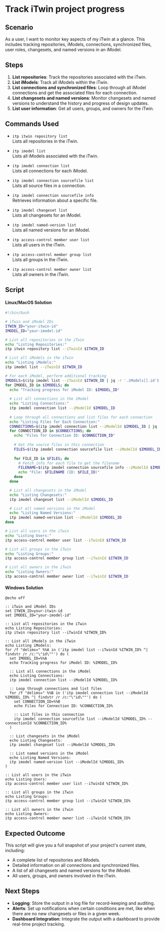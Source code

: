 # Track iTwin project progress

## Scenario

As a user, I want to monitor key aspects of my iTwin at a glance. This includes tracking repositories, iModels, connections, synchronized files, user roles, changesets, and named versions in an iModel.

## Steps

1. **List repositories**: Track the repositories associated with the iTwin.
2. **List iModels**: Track all iModels within the iTwin.
3. **List connections and synchronized files**: Loop through all iModel connections and get the associated files for each connection.
4. **List changesets and named versions**: Monitor changesets and named versions to understand the history and progress of design updates.
5. **List user information**: Get all users, groups, and owners for the iTwin.

## Commands Used

- `itp itwin repository list`  
  Lists all repositories in the iTwin.

- `itp imodel list`  
  Lists all iModels associated with the iTwin.

- `itp imodel connection list`  
  Lists all connections for each iModel.

- `itp imodel connection sourcefile list`  
  Lists all source files in a connection.

- `itp imodel connection sourcefile info`  
  Retrieves information about a specific file.

- `itp imodel changeset list`  
  Lists all changesets for an iModel.

- `itp imodel named-version list`  
  Lists all named versions for an iModel.

- `itp access-control member user list`  
  Lists all users in the iTwin.

- `itp access-control member group list`  
  Lists all groups in the iTwin.

- `itp access-control member owner list`  
  Lists all owners in the iTwin.

## Script

#### Linux/MacOS Solution

```bash
#!/bin/bash

# iTwin and iModel IDs
ITWIN_ID="your-itwin-id"
IMODEL_ID="your-imodel-id"

# List all repositories in the iTwin
echo "Listing Repositories:"
itp itwin repository list --iTwinId $ITWIN_ID

# List all iModels in the iTwin
echo "Listing iModels:"
itp imodel list --iTwinId $ITWIN_ID

# For each iModel, perform additional tracking
IMODELS=$(itp imodel list --iTwinId $ITWIN_ID | jq -r '.iModels[].id')
for IMODEL_ID in $IMODELS; do
  echo "Tracking progress for iModel ID: $IMODEL_ID"
  
  # List all connections in the iModel
  echo "Listing Connections:"
  itp imodel connection list --iModelId $IMODEL_ID
  
  # Loop through all connections and list files for each connection
  echo "Listing Files for Each Connection:"
  CONNECTIONS=$(itp imodel connection list --iModelId $IMODEL_ID | jq -r '.connections[].id')
  for CONNECTION_ID in $CONNECTIONS; do
    echo "Files for Connection ID: $CONNECTION_ID"
    
    # Get the source files in this connection
    FILES=$(itp imodel connection sourcefile list --iModelId $IMODEL_ID --connectionId $CONNECTION_ID | jq -r '.files[].id')
    
    for FILE_ID in $FILES; do
      # Fetch info for each file to get the filename
      FILENAME=$(itp imodel connection sourcefile info --iModelId $IMODEL_ID --connectionId $CONNECTION_ID --fileId $FILE_ID | jq -r '.file.name')
      echo "File: $FILENAME (ID: $FILE_ID)"
    done
  done

  # List all changesets in the iModel
  echo "Listing Changesets:"
  itp imodel changeset list --iModelId $IMODEL_ID

  # List all named versions in the iModel
  echo "Listing Named Versions:"
  itp imodel named-version list --iModelId $IMODEL_ID
done

# List all users in the iTwin
echo "Listing Users:"
itp access-control member user list --iTwinId $ITWIN_ID

# List all groups in the iTwin
echo "Listing Groups:"
itp access-control member group list --iTwinId $ITWIN_ID

# List all owners in the iTwin
echo "Listing Owners:"
itp access-control member owner list --iTwinId $ITWIN_ID
```

#### Windows Solution

```batch
@echo off

:: iTwin and iModel IDs
set ITWIN_ID=your-itwin-id
set IMODEL_ID="your-imodel-id"

:: List all repositories in the iTwin
echo Listing Repositories:
itp itwin repository list --iTwinId %ITWIN_ID%

:: List all iModels in the iTwin
echo Listing iModels:
for /f "delims=" %%A in ('itp imodel list --iTwinId %ITWIN_ID% ^| findstr /r /c:"\"id\""') do (
  set IMODEL_ID=%%A
  echo Tracking progress for iModel ID: %IMODEL_ID%
  
  :: List all connections in the iModel
  echo Listing Connections:
  itp imodel connection list --iModelId %IMODEL_ID%

  :: Loop through connections and list files
  for /f "delims=" %%B in ('itp imodel connection list --iModelId %IMODEL_ID% ^| findstr /r /c:"\"id\""') do (
    set CONNECTION_ID=%%B
    echo Files for Connection ID: %CONNECTION_ID%
    
    :: List files in this connection
    itp imodel connection sourcefile list --iModelId %IMODEL_ID% --connectionId %CONNECTION_ID%
  )
  
  :: List changesets in the iModel
  echo Listing Changesets:
  itp imodel changeset list --iModelId %IMODEL_ID%

  :: List named versions in the iModel
  echo Listing Named Versions:
  itp imodel named-version list --iModelId %IMODEL_ID%
)

:: List all users in the iTwin
echo Listing Users:
itp access-control member user list --iTwinId %ITWIN_ID%

:: List all groups in the iTwin
echo Listing Groups:
itp access-control member group list --iTwinId %ITWIN_ID%

:: List all owners in the iTwin
echo Listing Owners:
itp access-control member owner list --iTwinId %ITWIN_ID%
```

## Expected Outcome

This script will give you a full snapshot of your project's current state, including:

- A complete list of repositories and iModels.
- Detailed information on all connections and synchronized files.
- A list of all changesets and named versions for the iModel.
- All users, groups, and owners involved in the iTwin.

## Next Steps

- **Logging**: Store the output in a log file for record-keeping and auditing.
- **Alerts**: Set up notifications when certain conditions are met, like when there are no new changesets or files in a given week.
- **Dashboard Integration**: Integrate the output with a dashboard to provide real-time project tracking.

